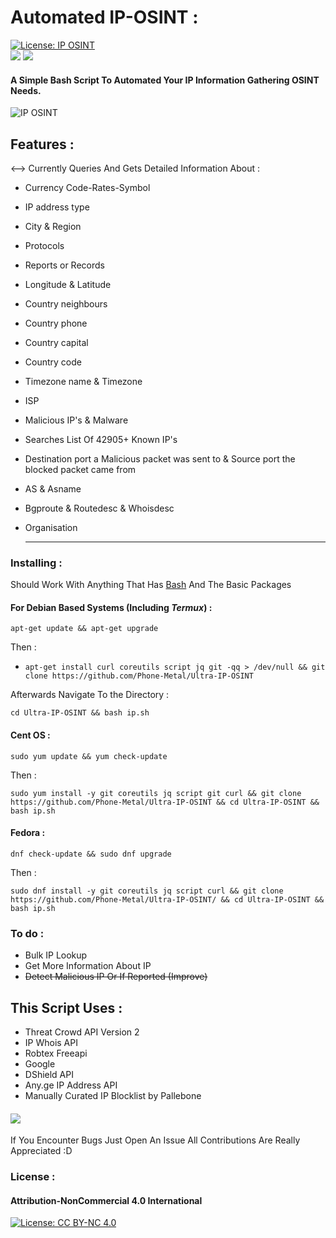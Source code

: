 # Automated IP-OSINT :
[![License: IP OSINT](https://img.shields.io/badge/lP-OSINT-f39f37)](https://github.com/Phone-Metal/Ultra-IP-OSINT)  
![](https://img.shields.io/badge/Scripted%20In-Bash-f39f37)   ![](https://img.shields.io/badge/Status:%20Alpha-f54f38)
#### A Simple Bash Script To Automated Your IP Information Gathering OSINT Needs. 
![IP OSINT](https://github.com/Phone-Metal/IP-OSINT-/blob/main/1612767709-picsay.png)
## Features :

<--> Currently Queries And Gets Detailed Information About :

* Currency Code-Rates-Symbol
* IP address type
* City & Region
* Protocols 
* Reports or Records 
* Longitude & Latitude
* Country neighbours 
* Country phone 
* Country capital 
* Country code 
* Timezone name & Timezone
* ISP
* Malicious IP's & Malware 
* Searches List Of 42905+ Known IP's 
* Destination port a Malicious packet was sent to & Source port the blocked packet came from 
* AS & Asname
* Bgproute & Routedesc & Whoisdesc
* Organisation 

     ---

### Installing : 

Should Work With Anything That Has [Bash](https://ftp.gnu.org/gnu/bash/) And The Basic Packages

#### For Debian Based Systems (Including *Termux*) :

`apt-get update && apt-get upgrade`

Then :

* `apt-get install curl coreutils script jq git -qq > /dev/null && git clone https://github.com/Phone-Metal/Ultra-IP-OSINT` 

Afterwards Navigate To the Directory :

`cd Ultra-IP-OSINT && bash ip.sh`

#### Cent OS : 

`sudo yum update && yum check-update`
 
Then :

`sudo yum install -y git coreutils jq script git curl && git clone https://github.com/Phone-Metal/Ultra-IP-OSINT && cd Ultra-IP-OSINT && bash ip.sh`

#### Fedora :

`dnf check-update && sudo dnf upgrade`

Then :

`sudo dnf install -y git coreutils jq script curl && git clone https://github.com/Phone-Metal/Ultra-IP-OSINT/ && cd Ultra-IP-OSINT && bash ip.sh`

### To do :

* Bulk IP Lookup
* Get More Information About IP 
* ~~Detect Malicious IP Or If Reported (Improve)~~

## This Script Uses :

* Threat Crowd API Version 2
* IP Whois API
* Robtex Freeapi
* Google 
* DShield API
* Any.ge IP Address API
* Manually Curated IP Blocklist by Pallebone

#### ![](https://img.shields.io/badge/%20Bugs-f54f38) 
 
If You Encounter Bugs Just Open An Issue 
All Contributions Are Really Appreciated :D

### License : 


#### Attribution-NonCommercial 4.0 International
[![License: CC BY-NC 4.0](https://licensebuttons.net/l/by-nc/4.0/80x15.png)](https://creativecommons.org/licenses/by-nc/4.0/)
